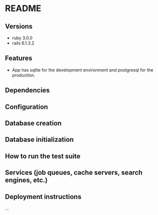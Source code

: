 # README

## Versions

- ruby 3.0.0
- rails 6.1.3.2

## Features

- App has sqlite for the development environment and postgresql for the production.

## Dependencies

## Configuration

## Database creation

## Database initialization

## How to run the test suite

## Services (job queues, cache servers, search engines, etc.)

## Deployment instructions

...
